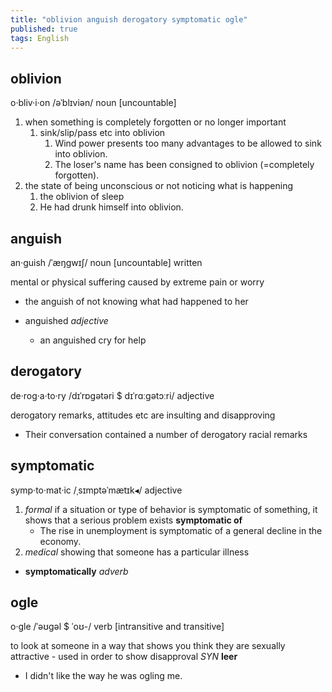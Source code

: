 ```yaml
---
title: "oblivion anguish derogatory symptomatic ogle"
published: true
tags: English
---
```


## oblivion

o·bliv·i·on /əˈblɪviən/ noun [uncountable]

1. when something is completely forgotten or no longer important
   1. sink/slip/pass etc into oblivion
      1. Wind power presents too many advantages to be allowed to sink into oblivion.
      2. The loser's name has been consigned to oblivion (=completely forgotten).
2. the state of being unconscious or not noticing what is happening
   1. the oblivion of sleep
   2. He had drunk himself into oblivion.

## anguish

an·guish /ˈæŋɡwɪʃ/ noun [uncountable] written

mental or physical suffering caused by extreme pain or worry

- the anguish of not knowing what had happened to her

- anguished *adjective*
  - an anguished cry for help

## derogatory

de·rog·a·to·ry /dɪˈrɒɡətəri $ dɪˈrɑːɡətɔːri/ adjective

derogatory remarks, attitudes etc are insulting and disapproving

- Their conversation contained a number of derogatory racial remarks

## symptomatic

symp·to·mat·ic /ˌsɪmptəˈmætɪk◂/ adjective

1. *formal* if a situation or type of behavior is symptomatic of something, it
   shows that a serious problem exists
   **symptomatic of**
   - The rise in unemployment is symptomatic of a general decline in the economy.
2. *medical*  showing that someone has a particular illness

- **symptomatically** *adverb*

## ogle

o·gle /ˈəʊɡəl $ ˈoʊ-/ verb [intransitive and transitive]

to look at someone in a way that shows you think they are sexually attractive -
used in order to show disapproval *SYN* **leer**

- I didn't like the way he was ogling me.
